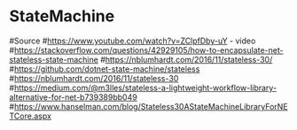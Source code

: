 # StateMachine

#Source 
#https://www.youtube.com/watch?v=ZClpfDby-uY - video
#https://stackoverflow.com/questions/42929105/how-to-encapsulate-net-stateless-state-machine
#https://nblumhardt.com/2016/11/stateless-30/
#https://github.com/dotnet-state-machine/stateless
#https://nblumhardt.com/2016/11/stateless-30
#https://medium.com/@m3lles/stateless-a-lightweight-workflow-library-alternative-for-net-b739389bb049
#https://www.hanselman.com/blog/Stateless30AStateMachineLibraryForNETCore.aspx
